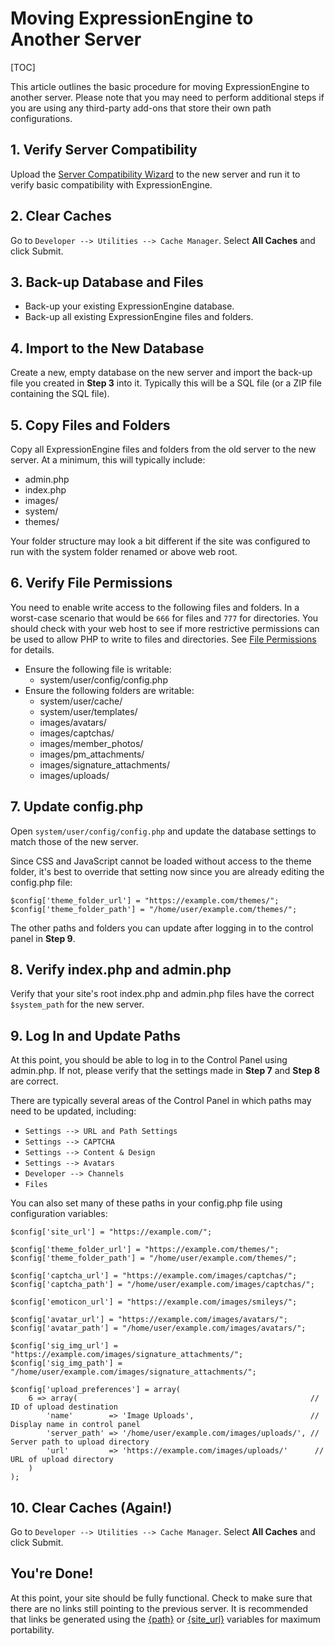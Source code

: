 <!--
    This source file is part of the open source project
    ExpressionEngine User Guide (https://github.com/ExpressionEngine/ExpressionEngine-User-Guide)

    @link      https://expressionengine.com/
    @copyright Copyright (c) 2003-2020, Packet Tide, LLC (https://ellislab.com)
    @license   https://expressionengine.com/license Licensed under Apache License, Version 2.0
-->

# Moving ExpressionEngine to Another Server

[TOC]

This article outlines the basic procedure for moving ExpressionEngine to another server. Please note that you may need to perform additional steps if you are using any third-party add-ons that store their own path configurations.

## 1. Verify Server Compatibility

Upload the [Server Compatibility Wizard](installation/requirements.md#server-compatibility-wizard) to the new server and run it to verify basic compatibility with ExpressionEngine.

## 2. Clear Caches

Go to `Developer --> Utilities --> Cache Manager`. Select **All Caches** and click Submit.

## 3. Back-up Database and Files

- Back-up your existing ExpressionEngine database.
- Back-up all existing ExpressionEngine files and folders.

## 4. Import to the New Database

Create a new, empty database on the new server and import the back-up file you created in **Step 3** into it. Typically this will be a SQL file (or a ZIP file containing the SQL file).

## 5. Copy Files and Folders

Copy all ExpressionEngine files and folders from the old server to the new server. At a minimum, this will typically include:

- admin.php
- index.php
- images/
- system/
- themes/

Your folder structure may look a bit different if the site was configured to run with the system folder renamed or above web root.

## 6. Verify File Permissions

You need to enable write access to the following files and folders. In a worst-case scenario that would be `666` for files and `777` for directories. You should check with your web host to see if more restrictive permissions can be used to allow PHP to write to files and directories. See [File Permissions](troubleshooting/general.md#file-permissions) for details.

- Ensure the following file is writable:
  - system/user/config/config.php
- Ensure the following folders are writable:
  - system/user/cache/
  - system/user/templates/
  - images/avatars/
  - images/captchas/
  - images/member_photos/
  - images/pm_attachments/
  - images/signature_attachments/
  - images/uploads/

## 7. Update config.php

Open `system/user/config/config.php` and update the database settings to match those of the new server.

Since CSS and JavaScript cannot be loaded without access to the theme folder, it's best to override that setting now since you are already editing the config.php file:

    $config['theme_folder_url'] = "https://example.com/themes/";
    $config['theme_folder_path'] = "/home/user/example.com/themes/";

The other paths and folders you can update after logging in to the control panel in **Step 9**.

## 8. Verify index.php and admin.php

Verify that your site's root index.php and admin.php files have the correct `$system_path` for the new server.

## 9. Log In and Update Paths

At this point, you should be able to log in to the Control Panel using admin.php. If not, please verify that the settings made in **Step 7** and **Step 8** are correct.

There are typically several areas of the Control Panel in which paths may need to be updated, including:

- `Settings --> URL and Path Settings`
- `Settings --> CAPTCHA`
- `Settings --> Content & Design`
- `Settings --> Avatars`
- `Developer --> Channels`
- `Files`

You can also set many of these paths in your config.php file using configuration variables:

    $config['site_url'] = "https://example.com/";

    $config['theme_folder_url'] = "https://example.com/themes/";
    $config['theme_folder_path'] = "/home/user/example.com/themes/";

    $config['captcha_url'] = "https://example.com/images/captchas/";
    $config['captcha_path'] = "/home/user/example.com/images/captchas/";

    $config['emoticon_url'] = "https://example.com/images/smileys/";

    $config['avatar_url'] = "https://example.com/images/avatars/";
    $config['avatar_path'] = "/home/user/example.com/images/avatars/";

    $config['sig_img_url'] = "https://example.com/images/signature_attachments/";
    $config['sig_img_path'] = "/home/user/example.com/images/signature_attachments/";

    $config['upload_preferences'] = array(
        6 => array(                                                    // ID of upload destination
            'name'        => 'Image Uploads',                          // Display name in control panel
            'server_path' => '/home/user/example.com/images/uploads/', // Server path to upload directory
            'url'         => 'https://example.com/images/uploads/'      // URL of upload directory
        )
    );

## 10. Clear Caches (Again!)

Go to `Developer --> Utilities --> Cache Manager`. Select **All Caches** and click Submit.

## You're Done!

At this point, your site should be fully functional. Check to make sure that there are no links still pointing to the previous server. It is recommended that links be generated using the [{path}](templates/globals/path.md) or [{site_url}](templates/globals/single-variables.md#site_url) variables for maximum portability.

